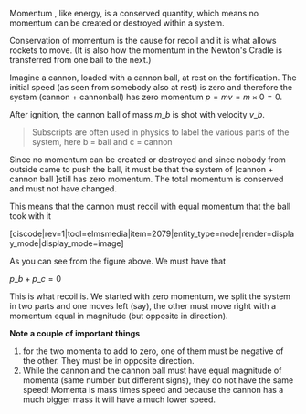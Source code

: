 Momentum , like energy, is a conserved quantity, which means no momentum can be created or destroyed within a system.

Conservation of momentum is the cause for recoil and it is what allows rockets to move. \(It is also how the momentum in the Newton's Cradle is transferred from one ball to the next.\)

Imagine a cannon, loaded with a cannon ball, at rest on the fortification. The initial speed \(as seen from somebody also at rest\) is zero and therefore the system \(cannon + cannonball\) has zero momentum $p=mv = m\times 0 = 0$.

After ignition, the cannon ball of mass $m\_b$ is shot with velocity $v\_b$.

> Subscripts are often used in physics to label the various parts of the system, here b = ball and c = cannon

Since no momentum can be created or destroyed and since nobody from outside came to push the ball, it must be that the system of \[cannon + cannon ball \]still has zero momentum. The total momentum is conserved and must not have changed.

This means that the cannon must recoil with equal momentum that the ball took with it

[ciscode|rev=1|tool=elmsmedia|item=2079|entity_type=node|render=display_mode|display_mode=image]

As you can see from the figure above. We must have that

$p\_b +p\_c = 0$

This is what recoil is. We started with zero momentum, we split the system in two parts and one moves left \(say\), the other must move right with a momentum equal in magnitude \(but opposite in direction\).

**Note a couple of important things**

1. for the two momenta to add to zero, one of them must be negative of the other. They must be in opposite direction.
2. While the cannon and the cannon ball must have equal magnitude of momenta \(same number but different signs\), they do not have the same speed! Momenta is mass times speed and because the cannon has a much bigger mass it will have a much lower speed.
